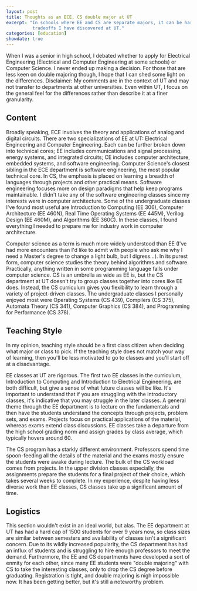 ```yaml
---
layout: post
title: Thoughts as an ECE, CS double major at UT
excerpt: "In schools where EE and CS are separate majors, it can be hard to decide which is best. I discuss some of the
          tradeoffs I have discovered at UT."
categories: [education]
showdate: true
---
```


When I was a senior in high school, I debated whether to apply for Electrical Engineering (Electrical and Computer
Engineering at some schools) or Computer Science. I never ended up making a decision. For those that are less keen on
double majoring though, I hope that I can shed some light on the differences. Disclaimer: My comments are in the context
of UT and may not transfer to departments at other universities. Even within UT, I focus on the general feel for the
differences rather than describe it at a finer granularity.

## Content
Broadly speaking, ECE involves the theory and applications of analog and digital circuits. There are two specializations
of EE at UT: Electrical Engineering and Computer Engineering. Each can be further broken down into technical
cores; EE includes communications and signal processing, energy systems, and integrated circuits; CE includes computer
architecture, embedded systems, and software engineering. Computer Science's closest sibling in the ECE department
is software engineering, the most popular technical core. In CS, the emphasis is placed on learning a breadth of
languages through projects and other practical means. Software engineering focuses more on design paradigms that help
keep programs maintainable. I didn't take any of the software engineering classes since my interests were in computer
architecture. Some of the undergraduate classes I've found most useful are Introduction to Computing (EE 306), Computer
Architecture (EE 460N), Real Time Operating Systems (EE 445M), Verilog Design (EE 460M), and Algorithms (EE 360C). In
these classes, I found everything I needed to prepare me for industry work in computer architecture.

Computer science as a term is much more widely understood than EE (I've had more encounters than I'd like to admit with
people who ask me why I need a Master's degree to change a light bulb, but I digress...). In its purest form, computer
science studies the theory behind algorithms and software. Practically, anything written in some programming language
falls under computer science. CS is an umbrella as wide as EE is, but the CS department at UT doesn't try to group
classes together into cores like EE does. Instead, the CS curriculum gives you flexibility to learn through a variety of
project-driven classes. The undergraduate classes I personally enjoyed most were Operating Systems (CS 439), Compilers
(CS 375), Automata Theory (CS 341), Computer Graphics (CS 384), and Programming for Performance (CS 378).

## Teaching Style
In my opinion, teaching style should be a first class citizen when deciding what major or class to pick. If the teaching
style does not match your way of learning, then you'll be less motivated to go to classes and you'll start off at a
disadvantage.

EE classes at UT are rigorous. The first two EE classes in the curriculum, Introduction to Computing and Introduction to
Electrical Engineering, are both difficult, but give a sense of what future classes will be like. It's important to
understand that if you are struggling with the introductory classes, it's indicative that you may struggle in the later
classes. A general theme through the EE department is to lecture on the fundamentals and then have the students
understand the concepts through projects, problem sets, and exams. Projects focus on practical applications of the
material, whereas exams extend class discussions. EE classes take a departure from the high school grading norm and
assign grades by class average, which typically hovers around 60.

The CS program has a starkly different environment. Professors spend time spoon-feeding all the details of the material
and the exams mostly ensure the students were awake during lecture. The bulk of the CS workload comes from projects. In
the upper division classes especially, the assignments prepare the students for a final project of their choice, which
takes several weeks to complete. In my experience, despite having less diverse work than EE classes, CS classes take up
a significant amount of time.

## Logistics
This section wouldn't exist in an ideal world, but alas. The EE department at UT has had a hard cap of 1500 students for
over 9 years now, so class sizes are similar between semesters and availability of classes isn't a significant concern.
Due to its wildly increased popularity, the CS department has had an influx of students and is struggling to hire enough
professors to meet the demand. Furthermore, the EE and CS departments have developed a sort of enmity for each other,
since many EE students were "double majoring" with CS to take the interesting classes, only to drop the CS degree before
graduating. Registration is tight, and double majoring is nigh impossible now. It has been getting better, but it's
still a noteworthy problem.
